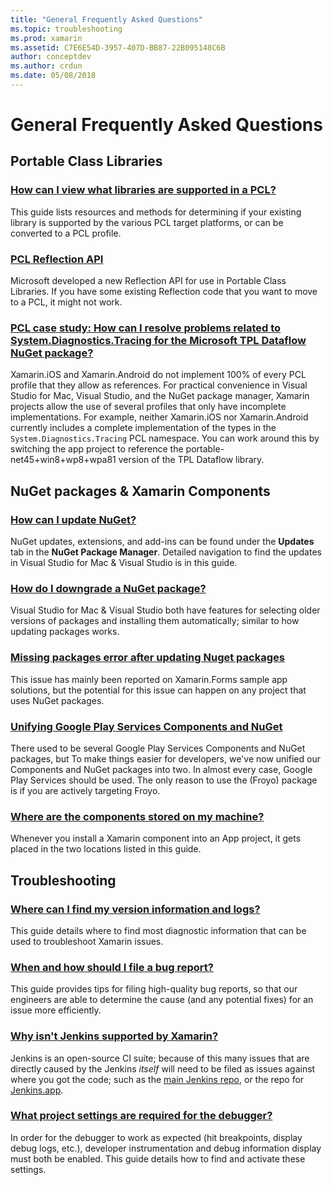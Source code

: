 ```yaml
---
title: "General Frequently Asked Questions"
ms.topic: troubleshooting
ms.prod: xamarin
ms.assetid: C7E6E54D-3957-407D-BB87-22B095148C6B
author: conceptdev
ms.author: crdun
ms.date: 05/08/2018
---
```


# General Frequently Asked Questions

## Portable Class Libraries

### [How can I view what libraries are supported in a PCL?](pcl-support-libraries.md)
This guide lists resources and methods for determining if your existing library is supported by the various PCL target platforms, or can be converted to a PCL profile.

### [PCL Reflection API](pcl-reflection.md)
Microsoft developed a new Reflection API for use in Portable Class Libraries. If you have some existing Reflection code that you want to move to a PCL, it might not work.

### [PCL case study: How can I resolve problems related to System.Diagnostics.Tracing for the Microsoft TPL Dataflow NuGet package?](pcl-case-study.md)
Xamarin.iOS and Xamarin.Android do not implement 100% of every PCL profile that they allow as references. For practical convenience in Visual Studio for Mac, Visual Studio, and the NuGet package manager, Xamarin projects allow the use of several profiles that only have incomplete implementations. For example, neither Xamarin.iOS nor Xamarin.Android currently includes a complete implementation of the types in the `System.Diagnostics.Tracing` PCL namespace. You can work around this by switching the app project to reference the portable-net45+win8+wp8+wpa81 version of the TPL Dataflow library.

## NuGet packages & Xamarin Components
### [How can I update NuGet?](nuget-update.md)
NuGet updates, extensions, and add-ins can be found under the **Updates** tab in the **NuGet Package Manager**. Detailed navigation to find the updates in Visual Studio for Mac & Visual Studio is in this guide.

### [How do I downgrade a NuGet package?](nuget-package-downgrade.md)
Visual Studio for Mac & Visual Studio both have features for selecting older versions of packages and installing them automatically; similar to how updating packages works.

### [Missing packages error after updating Nuget packages](nuget-packages-missing.md)
This issue has mainly been reported on Xamarin.Forms sample app solutions, but the potential for this issue can happen on any project that uses NuGet packages.

### [Unifying Google Play Services Components and NuGet](gps-components-nuget.md)
There used to be several Google Play Services Components and NuGet packages, but To make things easier for developers, we've now unified our Components and NuGet packages into two. In almost every case, Google Play Services should be used. The only reason to use the (Froyo) package is if you are actively targeting Froyo.

### [Where are the components stored on my machine?](component-storage.md)
Whenever you install a Xamarin component into an App project, it gets placed in the two locations listed in this guide.


## Troubleshooting
### [Where can I find my version information and logs?](version-logs.md)
This guide details where to find most diagnostic information that can be used to troubleshoot Xamarin issues.

### [When and how should I file a bug report?](howto-file-bug.md)
This guide provides tips for filing high-quality bug reports, so that our engineers are able to determine the cause (and any potential fixes) for an issue more efficiently.

### [Why isn't Jenkins supported by Xamarin?](xamarin-jenkins.md)
Jenkins is an open-source CI suite; because of this many issues that are directly caused by the Jenkins *itself* will need to be filed as issues against where you got the code; such as the [main Jenkins repo](https://github.com/jenkinsci/jenkins), or the repo for [Jenkins.app](https://github.com/stisti/jenkins-app).

### [What project settings are required for the debugger?](debugger-settings.md)
In order for the debugger to work as expected (hit breakpoints, display debug logs, etc.), developer instrumentation and debug information display must both be enabled. This guide details how to find and activate these settings.


